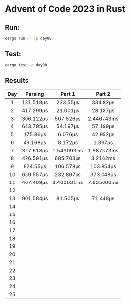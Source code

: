 # Advent of Code 2023 in Rust

## Run:

```bash
cargo run -r -p day00
```

## Test:

```bash
cargo test -p day00
```

## Results

|  Day  |  Parsing  |   Part 1   |   Part 2   |
| :---: | :-------: | :--------: | :--------: |
|   1   | 181.518µs |  233.55µs  |  334.82µs  |
|   2   | 417.299µs |  21.001µs  |  28.187µs  |
|   3   | 306.122µs | 507.526µs  | 2.446743ms |
|   4   | 643.795µs |  54.197µs  |  57.199µs  |
|   5   | 175.86µs  |  6.076µs   |  42.952µs  |
|   6   | 49.168µs  |  8.172µs   |  1.397µs   |
|   7   | 327.618µs | 1.549093ms | 1.587373ms |
|   8   | 426.591µs | 685.703µs  |  3.2162ms  |
|   9   | 824.55µs  | 106.578µs  | 103.854µs  |
|  10   | 659.557µs | 232.867µs  | 373.048µs  |
|  11   | 467.409µs | 8.400031ms | 7.835606ms |
|  12   |           |            |            |
|  13   | 901.584µs |  81.505µs  |  71.448µs  |
|  14   |           |            |            |
|  15   |           |            |            |
|  16   |           |            |            |
|  17   |           |            |            |
|  18   |           |            |            |
|  19   |           |            |            |
|  20   |           |            |            |
|  21   |           |            |            |
|  22   |           |            |            |
|  23   |           |            |            |
|  24   |           |            |            |
|  25   |           |            |            |

